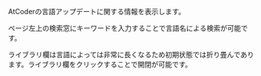 AtCoderの言語アップデートに関する情報を表示します。

ページ左上の検索窓にキーワードを入力することで言語名による検索が可能です。

ライブラリ欄は言語によっては非常に長くなるため初期状態では折り畳んであります。ライブラリ欄をクリックすることで開閉が可能です。

